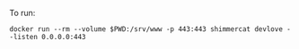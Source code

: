 
To run:

`docker run --rm --volume $PWD:/srv/www -p 443:443 shimmercat devlove --listen 0.0.0.0:443`
